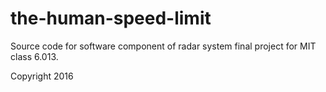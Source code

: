 # the-human-speed-limit

Source code for software component of radar system final project for MIT class 6.013.

Copyright 2016
